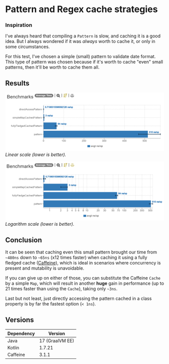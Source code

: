 # Pattern and Regex cache strategies

### Inspiration

I've always heard that compiling a `Pattern` is slow, and caching it is a good idea. But I always wondered if it was _always_ worth to cache it, or only in some circumstances.

For this test, I've chosen a simple (small) pattern to validate date format. This type of pattern was chosen because if it's worth to cache "even" small patterns, then it'll be worth to cache them all.

## Results

![linear table](img/linear_table.png)
_Linear scale (lower is better)._

![logarithm table](img/logarithm_table.png)
_Logarithm scale (lower is better)._

## Conclusion

It can be seen that caching even this small pattern brought our time from `~480ns` down to `~65ns` (x12 times faster) when caching it using a fully fledged cache ([Caffeine](https://github.com/ben-manes/caffeine/wiki)), which is ideal in scenarios where concurrency is present and mutability is unavoidable.

If you can give up on either of those, you can substitute the Caffeine `Cache` by a simple `Map`, which will result in another **huge** gain in performance (up to 21 times faster than using the `Cache`), taking only `~3ns`.

Last but not least, just directly accessing the pattern cached in a class property is by far the fastest option (`< 1ns`).

## Versions

| Dependency | Version         |
|------------|-----------------|
| Java       | 17 (GraalVM EE) |
| Kotlin     | 1.7.21          |
| Caffeine   | 3.1.1           |
